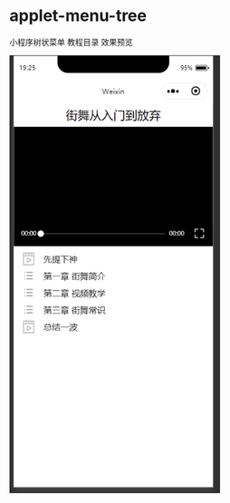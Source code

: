 # applet-menu-tree
小程序树状菜单 教程目录
效果预览

![image](https://github.com/keylife1995/applet-menu-tree/blob/main/preview/1.png)
